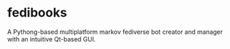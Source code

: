 fedibooks
==========

A Pythong-based multiplatform markov fediverse bot creator and manager with an intuitive Qt-based GUI.
